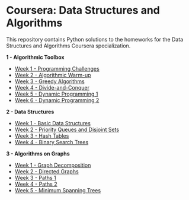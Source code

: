 # Coursera: Data Structures and Algorithms
This repository contains Python solutions to the homeworks for the Data Structures and Algorithms Coursera specialization.

**1 - Algorithmic Toolbox**
* [Week 1 - Programming Challenges](https://github.com/IAjimi/Data-Structures-and-Algorithms-Coursera/tree/master/1%20-%20Algorithmic%20Toolbox/Week%201%20-%20Programming%20Challenges) 
* [Week 2 - Algorithmic Warm-up](https://github.com/IAjimi/Data-Structures-and-Algorithms-Coursera/tree/master/1%20-%20Algorithmic%20Toolbox/Week%202%20-%20Algorithmic%20Warm-up) 
* [Week 3 - Greedy Algorithms](https://github.com/IAjimi/Data-Structures-and-Algorithms-Coursera/tree/master/1%20-%20Algorithmic%20Toolbox/Week%203%20-%20Greedy%20Algorithms) 
* [Week 4 - Divide-and-Conquer](https://github.com/IAjimi/Data-Structures-and-Algorithms-Coursera/tree/master/1%20-%20Algorithmic%20Toolbox/Week%204%20-%20Divide-and-Conquer)
* [Week 5 - Dynamic Programming 1](https://github.com/IAjimi/Data-Structures-and-Algorithms-Coursera/tree/master/1%20-%20Algorithmic%20Toolbox/Week%205%20-%20Dynamic%20Programming%201)
* [Week 6 - Dynamic Programming 2](https://github.com/IAjimi/Data-Structures-and-Algorithms-Coursera/tree/master/1%20-%20Algorithmic%20Toolbox/Week%206%20-%20Dynamic%20Programming%202)

**2 - Data Structures**
* [Week 1 - Basic Data Structures](https://github.com/IAjimi/Data-Structures-and-Algorithms-Coursera/tree/master/2%20-%20Data%20Structures/Week%201%20-%20Basic%20Data%20Structures) 
* [Week 2 - Priority Queues and Disjoint Sets](https://github.com/IAjimi/Data-Structures-and-Algorithms-Coursera/tree/master/2%20-%20Data%20Structures/Week%203%20-%20Priority%20Queues%20and%20Disjoint%20Sets) 
* [Week 3 - Hash Tables](https://github.com/IAjimi/Data-Structures-and-Algorithms-Coursera/tree/master/2%20-%20Data%20Structures/Week%203%20-%20Hash%20Tables)
* [Week 4 - Binary Search Trees](https://github.com/IAjimi/)

**3 - Algorithms on Graphs**
* [Week 1 - Graph Decomposition]()
* [Week 2 - Directed Graphs]()
* [Week 3 - Paths 1]()
* [Week 4 - Paths 2]()
* [Week 5 - Minimum Spanning Trees]()